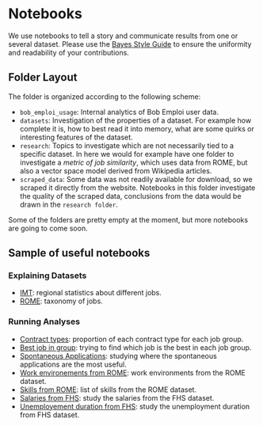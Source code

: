 # Notebooks

We use notebooks to tell a story and communicate results from one or several dataset. Please use the [Bayes Style Guide](https://goo.gl/lhK4JT) to ensure the uniformity and readability of your contributions.

## Folder Layout

The folder is organized according to the following scheme:

* `bob_emploi_usage`: Internal analytics of Bob Emploi user data.
* `datasets`: Investigation of the properties of a dataset. For example how complete it is, how to best read it into memory, what are some quirks or interesting features of the dataset.
* `research`: Topics to investigate which are not necessarily tied to a specific dataset. In here we would for example have one folder to investigate a _metric of job similarity_, which uses data from ROME, but also a vector space model derived from Wikipedia articles.
* `scraped_data`: Some data was not readily available for download, so we scraped it directly from the website. Notebooks in this folder investigate the quality of the scraped data, conclusions from the data would be drawn in the `research folder`.

Some of the folders are pretty empty at the moment, but more notebooks are going to come soon.

## Sample of useful notebooks

### Explaining Datasets

* [IMT](datasets/rome/work_environments.ipynb): regional statistics about different jobs.
* [ROME](datasets/rome/ROME_dataset.ipynb): taxonomy of jobs.

### Running Analyses

* [Contract types](research/contract_types/Contract_Recommendations.ipynb): proportion of each contract type for each job group.
* [Best job in group](research/best_job_in_group/from_job_offers.ipynb): trying to find which job is the best in each job group.
* [Spontaneous Applications](research/application_types/Apply_Spontaneously.ipynb): studying where the spontaneous applications are the most useful.
* [Work environements from ROME](datasets/rome/work_environments.ipynb): work environments from the ROME dataset.
* [Skills from ROME](datasets/rome/ROME_skills.ipynb): list of skills from the ROME dataset.
* [Salaries from FHS](notebooks/research/salaries/FHS_salaries.ipynb): study the salaries from the FHS dataset.
* [Unemployement duration from FHS](research/unemployment_duration/FHS_raw_duration_exploration.ipynb): study the unemployment duration from FHS dataset.

